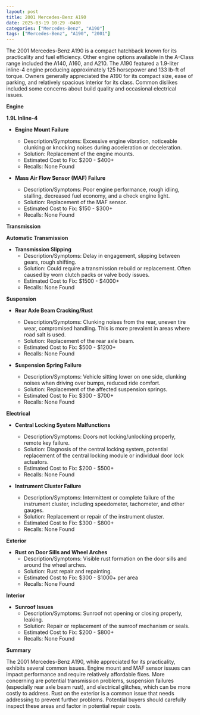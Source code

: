 ```yaml
---
layout: post
title: 2001 Mercedes-Benz A190
date: 2025-03-19 10:29 -0400
categories: ["Mercedes-Benz", "A190"]
tags: ["Mercedes-Benz", "A190", "2001"]
---
```

The 2001 Mercedes-Benz A190 is a compact hatchback known for its practicality and fuel efficiency. Other engine options available in the A-Class range included the A140, A160, and A210. The A190 featured a 1.9-liter inline-4 engine producing approximately 125 horsepower and 133 lb-ft of torque. Owners generally appreciated the A190 for its compact size, ease of parking, and relatively spacious interior for its class. Common dislikes included some concerns about build quality and occasional electrical issues.

**Engine**

**1.9L Inline-4**

* **Engine Mount Failure**
    * Description/Symptoms: Excessive engine vibration, noticeable clunking or knocking noises during acceleration or deceleration.
    * Solution: Replacement of the engine mounts.
    * Estimated Cost to Fix: $200 - $400+
    * Recalls: None Found

* **Mass Air Flow Sensor (MAF) Failure**
    * Description/Symptoms: Poor engine performance, rough idling, stalling, decreased fuel economy, and a check engine light.
    * Solution: Replacement of the MAF sensor.
    * Estimated Cost to Fix: $150 - $300+
    * Recalls: None Found

**Transmission**

**Automatic Transmission**

* **Transmission Slipping**
    * Description/Symptoms: Delay in engagement, slipping between gears, rough shifting.
    * Solution: Could require a transmission rebuild or replacement. Often caused by worn clutch packs or valve body issues.
    * Estimated Cost to Fix: $1500 - $4000+
    * Recalls: None Found

**Suspension**

* **Rear Axle Beam Cracking/Rust**
    * Description/Symptoms: Clunking noises from the rear, uneven tire wear, compromised handling. This is more prevalent in areas where road salt is used.
    * Solution: Replacement of the rear axle beam.
    * Estimated Cost to Fix: $500 - $1200+
    * Recalls: None Found

* **Suspension Spring Failure**
    * Description/Symptoms: Vehicle sitting lower on one side, clunking noises when driving over bumps, reduced ride comfort.
    * Solution: Replacement of the affected suspension springs.
    * Estimated Cost to Fix: $300 - $700+
    * Recalls: None Found

**Electrical**

* **Central Locking System Malfunctions**
    * Description/Symptoms: Doors not locking/unlocking properly, remote key failure.
    * Solution: Diagnosis of the central locking system, potential replacement of the central locking module or individual door lock actuators.
    * Estimated Cost to Fix: $200 - $500+
    * Recalls: None Found

* **Instrument Cluster Failure**
    * Description/Symptoms: Intermittent or complete failure of the instrument cluster, including speedometer, tachometer, and other gauges.
    * Solution: Replacement or repair of the instrument cluster.
    * Estimated Cost to Fix: $300 - $800+
    * Recalls: None Found

**Exterior**

* **Rust on Door Sills and Wheel Arches**
    * Description/Symptoms: Visible rust formation on the door sills and around the wheel arches.
    * Solution: Rust repair and repainting.
    * Estimated Cost to Fix: $300 - $1000+ per area
    * Recalls: None Found

**Interior**

* **Sunroof Issues**
    * Description/Symptoms: Sunroof not opening or closing properly, leaking.
    * Solution: Repair or replacement of the sunroof mechanism or seals.
    * Estimated Cost to Fix: $200 - $800+
    * Recalls: None Found

**Summary**

The 2001 Mercedes-Benz A190, while appreciated for its practicality, exhibits several common issues. Engine mount and MAF sensor issues can impact performance and require relatively affordable fixes. More concerning are potential transmission problems, suspension failures (especially rear axle beam rust), and electrical glitches, which can be more costly to address. Rust on the exterior is a common issue that needs addressing to prevent further problems. Potential buyers should carefully inspect these areas and factor in potential repair costs.

